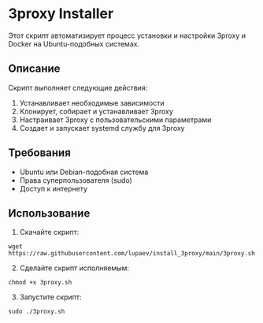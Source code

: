 # 3proxy Installer

Этот скрипт автоматизирует процесс установки и настройки 3proxy и Docker на Ubuntu-подобных системах.

## Описание

Скрипт выполняет следующие действия:

1. Устанавливает необходимые зависимости
2. Клонирует, собирает и устанавливает 3proxy
3. Настраивает 3proxy с пользовательскими параметрами
4. Создает и запускает systemd службу для 3proxy

## Требования

- Ubuntu или Debian-подобная система
- Права суперпользователя (sudo)
- Доступ к интернету

## Использование

1. Скачайте скрипт:
```shell
wget https://raw.githubusercontent.com/lupaev/install_3proxy/main/3proxy.sh
```
2. Сделайте скрипт исполняемым:
```shell
chmod +x 3proxy.sh
```
3. Запустите скрипт:
```shell
sudo ./3proxy.sh
```